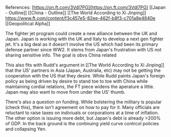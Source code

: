 References:
[https://on.ft.com/3Vdl7PG](https://on.ft.com/3Vdl7PG)
[[Japan - Outline]] [[China - Outline]]
[[The World According to Xi Jinping]]
https://www.ft.com/content/f3c457e5-82ee-462f-b8f3-c701a8e4840e
[[Geopolitical Alpha]]

The fighter jet program could create a new alliance between the UK and Japan. Japan is  working with the UK and Italy to develop a next gen fighter jet. It's a big deal as it doesn’t involve the US which had been its primary defense partner since WW2. It stems from Japan's  frustration with US not sharing sensitive info. The goal is obvs China related   
  
This also fits with Rudd's argument in [[The World According to Xi Jinping]] that the US' partners in Asia (Japan, Australia, etc) may not be getting the cooperation with the US that they desire. While Rudd paints Japan's foreign policy as being driven by desire to stand toe to toe with China while maintaining cordial relations, the FT piece widens the aperature a little. Japan may also want to move from under the US' thumb. 

There's also a question on funding. While bolstering the military is popular (check this), there isn't agreement on how to pay for it.  Many officials are reluctant to raise taxes on indiviuals or corporations at a time of inflation. The other option is issuing more debt, but Japan's debt is already >200% of GDP. In the back ground is the continuing yield curve contrcol policies and collapsing Yen.  